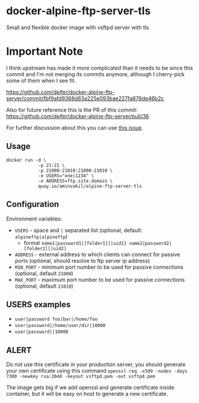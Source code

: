 # docker-alpine-ftp-server-tls
Small and flexible docker image with vsftpd server with tls

# Important Note
I think upstream has made it more complicated than it needs to be since this commit and I'm not merging its commits anymore, although I cherry-pick some of them when I see fit.

https://github.com/delfer/docker-alpine-ftp-server/commit/fbf9afd9368d63a225e093bae227fa878de46b2c

Also for future reference this is the PR of this commit: https://github.com/delfer/docker-alpine-ftp-server/pull/36

For further discussion about this you can use [this issue](https://github.com/aminvakil/docker-alpine-ftp-server-tls/issues/14).


## Usage
```
docker run -d \
            -p 21:21 \
            -p 21000-21010:21000-21010 \
            -e USERS="one|1234" \
            -e ADDRESS=ftp.site.domain \
            quay.io/aminvakil/alpine-ftp-server-tls
```

## Configuration

Environment variables:
- `USERS` - space and `|` separated list (optional, default: `alpineftp|alpineftp`)
  - format `name1|password1|[folder1][|uid1] name2|password2|[folder2][|uid2]`
- `ADDRESS` - external address to which clients can connect for passive ports (optional, should resolve to ftp server ip address)
- `MIN_PORT` - minimum port number to be used for passive connections (optional, default `21000`)
- `MAX_PORT` - maximum port number to be used for passive connections (optional, default `21010`)

## USERS examples

- `user|password foo|bar|/home/foo`
- `user|password|/home/user/dir|10000`
- `user|password||10000`

## ALERT
Do not use this certificate in your production server, you should generate your own certificate using this command
`openssl req -x509 -nodes -days 7300 -newkey rsa:2048 -keyout vsftpd.pem -out vsftpd.pem`

The image gets big if we add openssl and generate certificate inside container, but it will be easy on host to generate a new certificate.
